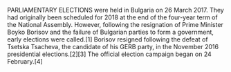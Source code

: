 PARLIAMENTARY ELECTIONS were held in Bulgaria on 26 March 2017. They had originally been scheduled for 2018 at the end of the four-year term of the National Assembly. However, following the resignation of Prime Minister Boyko Borisov and the failure of Bulgarian parties to form a government, early elections were called.[1] Borisov resigned following the defeat of Tsetska Tsacheva, the candidate of his GERB party, in the November 2016 presidential elections.[2][3] The official election campaign began on 24 February.[4]
